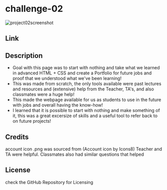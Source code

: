# challenge-02
![project02screenshot](https://user-images.githubusercontent.com/115191212/199853204-6d0af5c0-2280-491d-8775-7ad36cbb966e.jpg)
## Link

## Description

- Goal with this page was to start with nothing and take what we learned in advanced 
HTML + CSS and create a Portfolio for future jobs and proof that we understood what we've been learning!
- This was made from scratch, the only tools available were past lectures and resources and
(extensive) help from the Teacher, TA's, and also classmates were a huge help!
- This made the webpage available for us as students to use in the future with jobs and overall having the know-how!
- I learned that it is possible to start with nothing and make something of it, this was a great excersize of skills
and a useful tool to refer back to on future projects!

## Credits
account icon .png was sourced from (Account icon by Icons8)
Teacher and TA were helpful.
Classmates also had similar questions that helped

## License

check the GitHub Repository for Licensing
